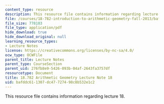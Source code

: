 ```yaml
---
content_type: resource
description: This resource file contains information regarding lecture 18.
file: /courses/18-782-introduction-to-arithmetic-geometry-fall-2013/bafddc611307dc47727498c8b532e1c2_MIT18_782F13_lec18.pdf
file_size: 778103
file_type: application/pdf
hide_download: true
hide_download_original: null
learning_resource_types:
- Lecture Notes
license: https://creativecommons.org/licenses/by-nc-sa/4.0/
ocw_type: OCWFile
parent_title: Lecture Notes
parent_type: CourseSection
parent_uid: 276fb8e9-5426-093b-04af-2643fa3757df
resourcetype: Document
title: 18.782 Arithmetic Geometry Lecture Note 18
uid: bafddc61-1307-dc47-7274-98c8b532e1c2
---
```

This resource file contains information regarding lecture 18.